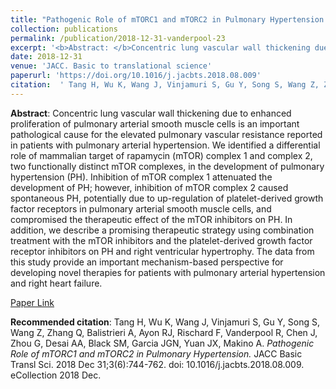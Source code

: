 ```yaml
--- 
title: "Pathogenic Role of mTORC1 and mTORC2 in Pulmonary Hypertension." 
collection: publications 
permalink: /publication/2018-12-31-vanderpool-23 
excerpt: '<b>Abstract: </b>Concentric lung vascular wall thickening due to enhanced proliferation of pulmonary arterial smooth muscle cells is an important pathological cause for the elevated pulmonary vascular resistance reported in patients with pulmonary arterial hypertension. We identified a differential role of mammalian target of rapamycin (mTOR) complex 1 [...]' 
date: 2018-12-31 
venue: 'JACC. Basic to translational science' 
paperurl: 'https://doi.org/10.1016/j.jacbts.2018.08.009' 
citation:  ' Tang H, Wu K, Wang J, Vinjamuri S, Gu Y, Song S, Wang Z, Zhang Q, Balistrieri A, Ayon RJ, Rischard F, Vanderpool R, Chen J, Zhou G, Desai AA, Black SM, Garcia JGN, Yuan JX, Makino A. <i>Pathogenic Role of mTORC1 and mTORC2 in Pulmonary Hypertension.</i> JACC Basic Transl Sci. 2018 Dec 31;3(6):744-762. doi: 10.1016/j.jacbts.2018.08.009. eCollection 2018 Dec.' 
--- 
```

<b>Abstract</b>:  Concentric lung vascular wall thickening due to enhanced proliferation of pulmonary arterial smooth muscle cells is an important pathological cause for the elevated pulmonary vascular resistance reported in patients with pulmonary arterial hypertension. We identified a differential role of mammalian target of rapamycin (mTOR) complex 1 and complex 2, two functionally distinct mTOR complexes, in the development of pulmonary hypertension (PH). Inhibition of mTOR complex 1 attenuated the development of PH; however, inhibition of mTOR complex 2 caused spontaneous PH, potentially due to up-regulation of platelet-derived growth factor receptors in pulmonary arterial smooth muscle cells, and compromised the therapeutic effect of the mTOR inhibitors on PH. In addition, we describe a promising therapeutic strategy using combination treatment with the mTOR inhibitors and the platelet-derived growth factor receptor inhibitors on PH and right ventricular hypertrophy. The data from this study provide an important mechanism-based perspective for developing novel therapies for patients with pulmonary arterial hypertension and right heart failure.  
 
[Paper Link](https://doi.org/10.1016/j.jacbts.2018.08.009) 
 
<b>Recommended citation</b>:  Tang H, Wu K, Wang J, Vinjamuri S, Gu Y, Song S, Wang Z, Zhang Q, Balistrieri A, Ayon RJ, Rischard F, Vanderpool R, Chen J, Zhou G, Desai AA, Black SM, Garcia JGN, Yuan JX, Makino A. <i>Pathogenic Role of mTORC1 and mTORC2 in Pulmonary Hypertension.</i> JACC Basic Transl Sci. 2018 Dec 31;3(6):744-762. doi: 10.1016/j.jacbts.2018.08.009. eCollection 2018 Dec. 

